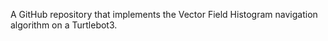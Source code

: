 A GitHub repository that implements the Vector Field Histogram navigation algorithm on a Turtlebot3.
